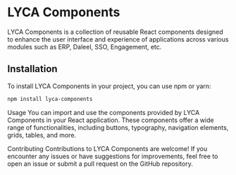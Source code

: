 # LYCA Components

LYCA Components is a collection of reusable React components designed to enhance the user interface and experience of applications across various modules such as ERP, Daleel, SSO, Engagement, etc.

## Installation

To install LYCA Components in your project, you can use npm or yarn:

```bash
npm install lyca-components
```

Usage
You can import and use the components provided by LYCA Components in your React application. These components offer a wide range of functionalities, including buttons, typography, navigation elements, grids, tables, and more.


Contributing
Contributions to LYCA Components are welcome! If you encounter any issues or have suggestions for improvements, feel free to open an issue or submit a pull request on the GitHub repository.
